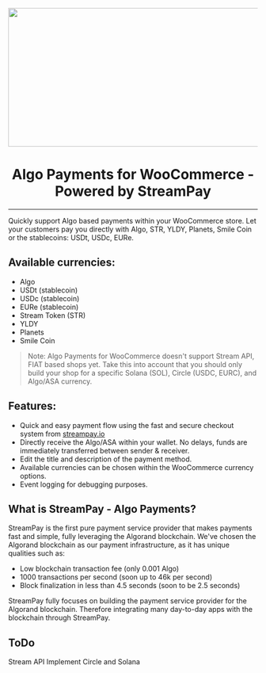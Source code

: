 <p align="center">
  <img src="https://i.imgur.com/ZpgeUEr.png" width="800" height="280"/>
</p>
<h1 align="center">Algo Payments for WooCommerce - Powered by StreamPay</h1>

---

Quickly support Algo based payments within your WooCommerce store. Let your customers pay you directly with Algo, STR, YLDY, Planets, Smile Coin or the stablecoins: USDt, USDc, EURe.



## Available currencies:

- Algo
- USDt (stablecoin)
- USDc (stablecoin)
- EURe (stablecoin)
- Stream Token (STR)
- YLDY
- Planets
- Smile Coin

> Note: Algo Payments for WooCommerce doesn't support Stream API, FIAT based shops yet. Take this into account that you should only build your shop for a specific Solana (SOL), Circle (USDC, EURC), and Algo/ASA currency.

## Features:
- Quick and easy payment flow using the fast and secure checkout system from [streampay.io](https://streampay.io/about/)
- Directly receive the Algo/ASA within your wallet. No delays, funds are immediately transferred between sender & receiver.
- Edit the title and description of the payment method.
- Available currencies can be chosen within the WooCommerce currency options.
- Event logging for debugging purposes.

## What is StreamPay - Algo Payments?
StreamPay is the first pure payment service provider that makes payments fast and simple, fully leveraging the Algorand blockchain. We've chosen the Algorand blockchain as our payment infrastructure, as it has unique qualities such as:

- Low blockchain transaction fee (only 0.001 Algo)
- 1000 transactions per second (soon up to 46k per second)
- Block finalization in less than 4.5 seconds (soon to be 2.5 seconds)

StreamPay fully focuses on building the payment service provider for the Algorand blockchain. Therefore integrating many day-to-day apps with the blockchain through StreamPay.

## ToDo

Stream API
Implement Circle and Solana
